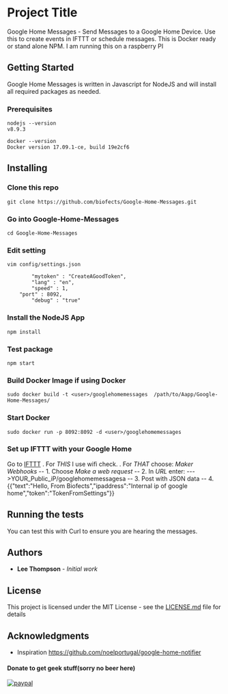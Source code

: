 # Project Title

Google Home Messages - Send Messages to a Google Home Device. Use this to create events in IFTTT or schedule messages. This is Docker ready or stand alone NPM. I am running this on a raspberry PI

## Getting Started

Google Home Messages is written in Javascript for NodeJS and will install all required packages as needed.

### Prerequisites
```
nodejs --version
v8.9.3

docker --version
Docker version 17.09.1-ce, build 19e2cf6

```
## Installing

### Clone this repo

```
git clone https://github.com/biofects/Google-Home-Messages.git

```
### Go into Google-Home-Messages 

```
cd Google-Home-Messages

```
### Edit setting

```
vim config/settings.json

```
```
        "mytoken" : "CreateAGoodToken", 
        "lang" : "en",
        "speed" : 1,
	"port" : 8092,
        "debug" : "true"
```

### Install the NodeJS App

```
npm install

```

### Test package

```
npm start

```

### Build Docker Image if using Docker

```
sudo docker build -t <user>/googlehomemessages  /path/to/Aapp/Google-Home-Messages/

```

### Start Docker
```
sudo docker run -p 8092:8092 -d <user>/googlehomemessages

```

### Set up IFTTT with your Google Home

Go to [IFTTT](https://ifttt.com)
. For *THIS* I use wifi check.
. For *THAT* choose: *Maker Webhooks*
--    1. Choose *Make a web request*
--    2. In *URL* enter:
---      >YOUR_Public_iP/googlehomemessagesa
--   3. Post with JSON data
--    4. {{"text":"Hello, From Biofects","ipaddress":"Internal ip of google home","token":"TokenFromSettings"}}

## Running the tests

You can test this with Curl to ensure you are hearing the messages.

## Authors

* **Lee Thompson** - *Initial work*

## License

This project is licensed under the MIT License - see the [LICENSE.md](LICENSE.md) file for details

## Acknowledgments

* Inspiration
https://github.com/noelportugal/google-home-notifier

#### Donate to get geek stuff(sorry no beer here)
[![paypal](https://www.paypalobjects.com/en_US/i/btn/btn_donateCC_LG.gif)](https://www.paypal.com/cgi-bin/webscr?cmd=_s-xclick&hosted_button_id=TWRQVYJWC77E6)
